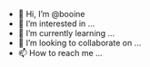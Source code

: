 - 👋 Hi, I’m @booine
- 👀 I’m interested in ...
- 🌱 I’m currently learning ...
- 💞️ I’m looking to collaborate on ...
- 📫 How to reach me ...

<!---
booine/booine is a ✨ special ✨ repository because its `README.md` (this file) appears on your GitHub profile.
You can click the Preview link to take a look at your changes.
--->
